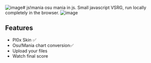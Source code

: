 ![image](https://github.com/user-attachments/assets/8eb646cc-7da2-4b10-b5b8-41b82b8fdd39)# js!mania
 osu mania in js. Small javascript VSRG, run locally completely in the browser.
![image](https://github.com/user-attachments/assets/54eca29b-3c3a-481f-be1d-bf544349e188)

## Features 

- Pl0x Skin ✅
- Osu!Mania chart conversion✅
- Upload your files
- Watch final score
